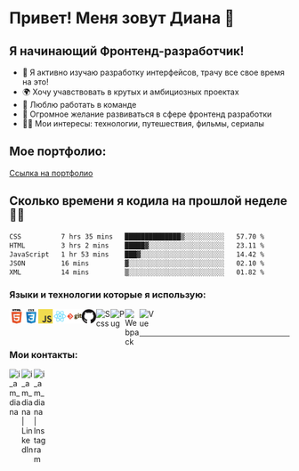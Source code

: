 # Привет! Меня зовут Диана 👋
## Я начинающий Фронтенд-разработчик!

- 🧠 Я активно изучаю разработку интерфейсов, трачу все свое время на это!
- 🌍 Хочу учавствовать в крутых и амбициозных проектах
- 👩 Люблю работать в команде
- 💪 Oгромное желание развиваться в сфере фронтенд разработки
- 👨‍💻 Мои интересы: технологии, путешествия, фильмы, сериалы

## Мое портфолио:
 [Ссылка на портфолио](https://dianazaharova.github.io/portfolio/)

## Сколько времени я кодила на прошлой неделе 👩‍💻
<!--START_SECTION:waka-->
```text
CSS          7 hrs 35 mins   ██████████████▒░░░░░░░░░░   57.70 % 
HTML         3 hrs 2 mins    █████▓░░░░░░░░░░░░░░░░░░░   23.11 % 
JavaScript   1 hr 53 mins    ███▓░░░░░░░░░░░░░░░░░░░░░   14.42 % 
JSON         16 mins         ▓░░░░░░░░░░░░░░░░░░░░░░░░   02.10 % 
XML          14 mins         ▒░░░░░░░░░░░░░░░░░░░░░░░░   01.82 % 
```
<!--END_SECTION:waka-->
### Языки и технологии которые я использую:

<img align="left" alt="HTML5" width="26px" src="https://raw.githubusercontent.com/github/explore/80688e429a7d4ef2fca1e82350fe8e3517d3494d/topics/html/html.png" />
<img align="left" alt="CSS3" width="26px" src="https://raw.githubusercontent.com/github/explore/80688e429a7d4ef2fca1e82350fe8e3517d3494d/topics/css/css.png" />
<img align="left" alt="JavaScript" width="26px" src="https://raw.githubusercontent.com/github/explore/80688e429a7d4ef2fca1e82350fe8e3517d3494d/topics/javascript/javascript.png" />
<img align="left" alt="React" width="26px" src="https://raw.githubusercontent.com/github/explore/80688e429a7d4ef2fca1e82350fe8e3517d3494d/topics/react/react.png" />
<img align="left" alt="Git" width="26px" src="https://raw.githubusercontent.com/github/explore/80688e429a7d4ef2fca1e82350fe8e3517d3494d/topics/git/git.png" />
<img align="left" alt="GitHub" width="26px" src="https://raw.githubusercontent.com/github/explore/78df643247d429f6cc873026c0622819ad797942/topics/github/github.png" />
<img align="left" alt="Scss" width="26px" src="https://upload.wikimedia.org/wikipedia/commons/thumb/9/96/Sass_Logo_Color.svg/1200px-Sass_Logo_Color.svg.png" />
<img align="left" alt="Pug" width="26px" src="https://cdn.worldvectorlogo.com/logos/pug.svg" />
<img align="left" alt="Webpack" width="26px" src="https://raw.githubusercontent.com/webpack/media/master/logo/icon-square-big.png" />
<img align="left" alt="Vue" width="26px" src="https://upload.wikimedia.org/wikipedia/commons/thumb/9/95/Vue.js_Logo_2.svg/2367px-Vue.js_Logo_2.svg.png" />
<br />
<br />

---

### Мои контакты:

[<img align="left" alt="i_am_diana" width="22px" src="https://image.flaticon.com/icons/png/512/25/25231.png" />][profile]
[<img align="left" alt="i_am_diana | LinkedIn" width="22px" src="https://cdn.jsdelivr.net/npm/simple-icons@v3/icons/linkedin.svg" />][linkedin]
[<img align="left" alt="i_am_diana | Instagram" width="22px" src="https://cdn1.iconfinder.com/data/icons/andriod-app-logo/32/icon_telegram-512.png" />][telegram]

<br />






[profile]: https://github.com/DianaZaharova
[linkedin]: https://www.linkedin.com/in/diana-zaharova-a78853200/
[telegram]: https://t.me/DianaZaharova
